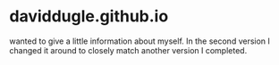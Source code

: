# daviddugle.github.io

wanted to give a little information about myself. In the second version I changed it around to closely match another version I completed. 
